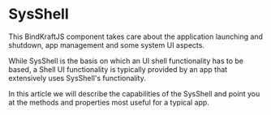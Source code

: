 # SysShell

This BindKraftJS component takes care about the application launching and shutdown, app management and some system UI aspects. 

While SysShell is the basis on which an UI shell functionality has to be based, a Shell UI functionality is typically provided by an app that extensively uses SysShell's functionality.

In this article we will describe the capabilities of the SysShell and point you at the methods and properties most useful for a typical app.